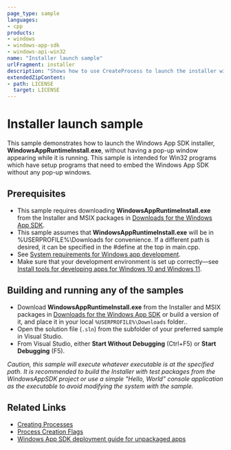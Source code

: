```yaml
---
page_type: sample
languages:
- cpp
products:
- windows
- windows-app-sdk
- windows-api-win32
name: "Installer launch sample"
urlFragment: installer
description: "Shows how to use CreateProcess to launch the installer without a console window."
extendedZipContent:
- path: LICENSE
  target: LICENSE
---
```

# Installer launch sample

This sample demonstrates how to launch the Windows App SDK installer, **WindowsAppRuntimeInstall.exe**, without having a pop-up
window appearing while it is running. This sample is intended for Win32 programs which have setup
programs that need to embed the Windows App SDK without any pop-up windows.

## Prerequisites

* This sample requires downloading **WindowsAppRuntimeInstall.exe** from the Installer and MSIX packages in [Downloads for the Windows App SDK](https://docs.microsoft.com/windows/apps/windows-app-sdk/downloads).
* This sample assumes that **WindowsAppRuntimeInstall.exe** will be in %USERPROFILE%\Downloads for convenience.
If a different path is desired, it can be specified in the #define at the top in main.cpp.
* See [System requirements for Windows app development](https://docs.microsoft.com/windows/apps/windows-app-sdk/system-requirements).
* Make sure that your development environment is set up correctly&mdash;see [Install tools for developing apps for Windows 10 and Windows 11](https://docs.microsoft.com/windows/apps/windows-app-sdk/set-up-your-development-environment).

## Building and running any of the samples

* Download **WindowsAppRuntimeInstall.exe** from the Installer and MSIX packages in [Downloads for the Windows App SDK](https://docs.microsoft.com/windows/apps/windows-app-sdk/downloads) or build a version of it, and place it in your local
`%USERPROFILE%\Downloads` folder..
* Open the solution file (`.sln`) from the subfolder of your preferred sample in Visual Studio.
* From Visual Studio, either **Start Without Debugging** (Ctrl+F5) or **Start Debugging** (F5).

*Caution, this sample will execute whatever executable is at the specified path. It is recommended
to build the Installer with test packages from the WindowsAppSDK project or use a simple "Hello,
World" console application as the executable to avoid modifying the system with the sample.*

## Related Links

- [Creating Processes](https://docs.microsoft.com/windows/win32/procthread/creating-processes)
- [Process Creation Flags](https://docs.microsoft.com/windows/win32/procthread/process-creation-flags)
- [Windows App SDK deployment guide for unpackaged apps](https://docs.microsoft.com/windows/apps/windows-app-sdk/deploy-unpackaged-apps)
